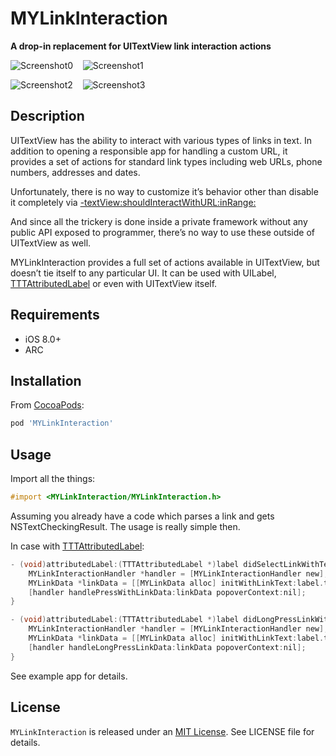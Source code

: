 # MYLinkInteraction

**A drop-in replacement for UITextView link interaction actions**
   

![Screenshot0][img0] &nbsp;&nbsp; ![Screenshot1][img1] &nbsp;&nbsp;

![Screenshot2][img2] &nbsp;&nbsp; ![Screenshot3][img3]


## Description

UITextView has the ability to interact with various types of links in text. In addition to opening a responsible app for handling a custom URL, it provides a set of actions for standard link types including web URLs, phone numbers, addresses and dates.

Unfortunately, there is no way to customize it’s behavior other than disable it completely via [-textView:shouldInteractWithURL:inRange:](https://developer.apple.com/library/ios/documentation/UIKit/Reference/UITextViewDelegate_Protocol/#//apple_ref/occ/intfm/UITextViewDelegate/textView:shouldInteractWithURL:inRange:)

And since all the trickery is done inside a private framework without any public API exposed to programmer, there’s no way to use these outside of UITextView as well.

MYLinkInteraction provides a full set of actions available in UITextView, but doesn’t tie itself to any particular UI. It can be used with UILabel, [TTTAttributedLabel](https://github.com/TTTAttributedLabel/TTTAttributedLabel) or even with UITextView itself.

## Requirements

* iOS 8.0+
* ARC

## Installation

From [CocoaPods](http://cocoapods.org):

````ruby
pod 'MYLinkInteraction'
````

## Usage

Import all the things:

````objective-c
#import <MYLinkInteraction/MYLinkInteraction.h>
````

Assuming you already have a code which parses a link and gets NSTextCheckingResult. The usage is really simple then.

In case with [TTTAttributedLabel](https://github.com/TTTAttributedLabel/TTTAttributedLabel):

````objective-c
- (void)attributedLabel:(TTTAttributedLabel *)label didSelectLinkWithTextCheckingResult:(NSTextCheckingResult *)result {
    MYLinkInteractionHandler *handler = [MYLinkInteractionHandler new];
    MYLinkData *linkData = [[MYLinkData alloc] initWithLinkText:label.text textCheckingResult:result];
    [handler handlePressWithLinkData:linkData popoverContext:nil];
}

- (void)attributedLabel:(TTTAttributedLabel *)label didLongPressLinkWithTextCheckingResult:(NSTextCheckingResult *)result atPoint:(CGPoint)point {
    MYLinkInteractionHandler *handler = [MYLinkInteractionHandler new];
    MYLinkData *linkData = [[MYLinkData alloc] initWithLinkText:label.text textCheckingResult:result];
    [handler handleLongPressLinkData:linkData popoverContext:nil];
}
````

See example app for details.

## License

`MYLinkInteraction` is released under an [MIT License][mitLink]. See LICENSE file for details.


[mitLink]:http://opensource.org/licenses/MIT
[img0]:https://raw.github.com/mindz-eye/MYLinkInteraction/master/Screenshots/screenshot0.png
[img1]:https://raw.github.com/mindz-eye/MYLinkInteraction/master/Screenshots/screenshot1.png
[img2]:https://raw.github.com/mindz-eye/MYLinkInteraction/master/Screenshots/screenshot2.png
[img3]:https://raw.github.com/mindz-eye/MYLinkInteraction/master/Screenshots/screenshot3.png


